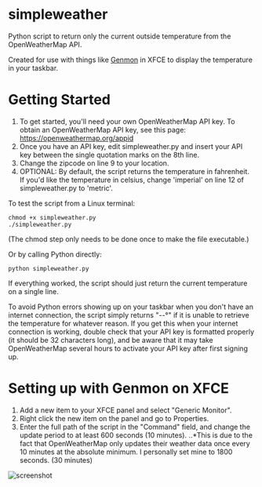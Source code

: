 # simpleweather
Python script to return only the current outside temperature from the OpenWeatherMap API.

Created for use with things like <a href="https://goodies.xfce.org/projects/panel-plugins/xfce4-genmon-plugin">Genmon</a> in XFCE to display the temperature in your taskbar.

# Getting Started
1. To get started, you'll need your own OpenWeatherMap API key. To obtain an OpenWeatherMap API key, see this page: https://openweathermap.org/appid
2. Once you have an API key, edit simpleweather.py and insert your API key between the single quotation marks on the 8th line.
3. Change the zipcode on line 9 to your location.
4. OPTIONAL: By default, the script returns the temperature in fahrenheit. If you'd like the temperature in celsius, change 'imperial' on line 12 of simpleweather.py to 'metric'.

To test the script from a Linux terminal:

```
chmod +x simpleweather.py
./simpleweather.py
```
(The chmod step only needs to be done once to make the file executable.)


Or by calling Python directly:
```
python simpleweather.py
```

If everything worked, the script should just return the current temperature on a single line.

To avoid Python errors showing up on your taskbar when you don't have an internet connection, the script simply returns "--°" if it is unable to retrieve the temperature for whatever reason. If you get this when your internet connection is working, double check that your API key is formatted properly (it should be 32 characters long), and be aware that it may take OpenWeatherMap several hours to activate your API key after first signing up.

# Setting up with Genmon on XFCE
1. Add a new item to your XFCE panel and select "Generic Monitor".
2. Right click the new item on the panel and go to Properties.
3. Enter the full path of the script in the "Command" field, and change the update period to at least 600 seconds (10 minutes).
..*This is due to the fact that OpenWeatherMap only updates their weather data once every 10 minutes at the absolute minimum. I personally set mine to 1800 seconds. (30 minutes)

![screenshot](https://user-images.githubusercontent.com/59930698/72713964-ee93e300-3b3b-11ea-8221-d908fc748e27.png)
